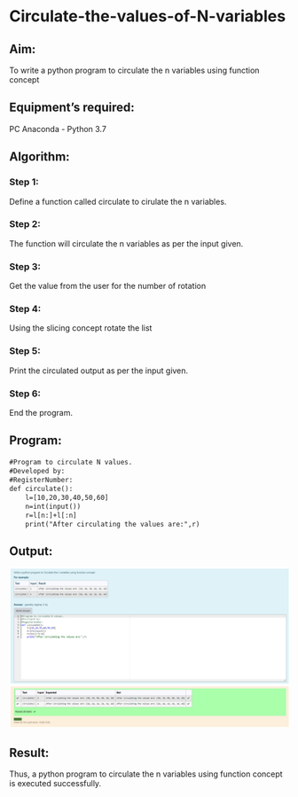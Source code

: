 # Circulate-the-values-of-N-variables
## Aim:
To write a python program to circulate the n variables using function concept
## Equipment’s required:
PC
Anaconda - Python 3.7
## Algorithm: 
### Step 1: 
Define a function called circulate to cirulate the n variables.
### Step 2: 
The function will circulate the n variables as per the input given.
### Step 3: 
Get the value from the user for the number of rotation
### Step 4: 
Using the slicing concept rotate the list

### Step 5: 
Print the circulated output as per the input given.
### Step 6: 
End the program.
## Program:
~~~
#Program to circulate N values.
#Developed by: 
#RegisterNumber:
def circulate():
    l=[10,20,30,40,50,60]
    n=int(input())
    r=l[n:]+l[:n]
    print("After circulating the values are:",r)
~~~
## Output:
![github logo](circulate.png)
## Result:
Thus, a python program to circulate the n variables using function concept is executed successfully.